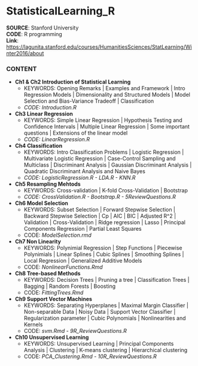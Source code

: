 # StatisticalLearning_R

**SOURCE**: Stanford University  
**CODE**: R programming  
**Link**: https://lagunita.stanford.edu/courses/HumanitiesSciences/StatLearning/Winter2016/about  

### CONTENT
- **Ch1 & Ch2 Introduction of Statistical Learning**
  - KEYWORDS: Opening Remarks | Examples and Framework | Intro Regression Models | Dimensionality and Structured Models | Model Selection and Bias-Variance Tradeoff | Classification
  - *CODE: Introduction.R*
- **Ch3 Linear Regression**
  - KEYWORDS: Simple Linear Regression | Hypothesis Testing and Confidence Intervals | Multiple Linear Regression | Some important questions | Extensions of the linear model
  - *CODE: LinearRegression.R*
- **Ch4 Classification**
  - KEYWORDS: Intro Classification Problems | Logistic Regression | Multivariate Logistic Regression | Case-Control Sampling and Multiclass | Discriminant Analysis | Gaussian Discriminant Analysis | Quadratic Discriminant Analysis and Naive Bayes
  - *CODE: LogisticRegression.R - LDA.R - KNN.R*
- **Ch5 Resampling Mehtods**
  - KEYWORDS: Cross-validation | K-fold Cross-Validation | Bootstrap
  - *CODE: CrossValidation.R - Bootstrap.R - 5ReviewQuestions.R*
- **Ch6 Model Selection**
  - KEYWORDS: Subset Selection | Forward Stepwise Selection | Backward Stepwise Selection | Cp | AIC | BIC | Adjusted R^2 | Validation | Cross-Validation | Ridge regression | Lasso | Principal Components Regression | Partial Least Squares
  - CODE: *ModelSelection.rmd*
- **Ch7 Non Linearity**
  - KEYWORDS: Polynimial Regression | Step Functions | Piecewise Polynimials | Linear Splines | Cubic Splines | Smoothing Splines | Local Regression | Generalized Additive Models 
  - CODE: *NonlinearFunctions.Rmd*
- **Ch8 Tree-based Methods**
  - KEYWORDS: Decision Trees | Pruning a tree | Classification Trees | Bagging | Random Forests | Boosting
  - CODE: *FittingTrees.Rmd*
- **Ch9 Support Vector Machines** 
  - KEYWORDS: Separating Hyperplanes | Maximal Margin Classifier | Non-separable Data | Noisy Data | Support Vector Classifier | Regularization parameter | Cubic Polynomials | Nonlinearities and Kernels
  - CODE: *svm.Rmd - 9R_ReviewQuestions.R*
- **Ch10 Unsupervised Learning**
  - KEYWORDS: Unsupervised Learning | Principal Components Analysis | Clustering | K-means clustering | Hierarchical clustering 
  - CODE: *PCA_Clustering.Rmd - 10R_ReviewQuestions.R*